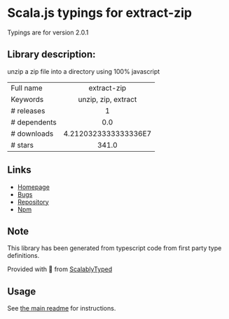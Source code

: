 
# Scala.js typings for extract-zip

Typings are for version 2.0.1

## Library description:
unzip a zip file into a directory using 100% javascript

|                    |                 |
| ------------------ | :-------------: |
| Full name          | extract-zip |
| Keywords           | unzip, zip, extract |
| # releases         | 1 |
| # dependents       | 0.0 |
| # downloads        | 4.2120323333333336E7 |
| # stars            | 341.0 |

## Links
- [Homepage](https://github.com/maxogden/extract-zip#readme)
- [Bugs](https://github.com/maxogden/extract-zip/issues)
- [Repository](https://github.com/maxogden/extract-zip)
- [Npm](https://www.npmjs.com/package/extract-zip)
    


## Note
This library has been generated from typescript code from first party type definitions.

Provided with :purple_heart: from [ScalablyTyped](https://github.com/oyvindberg/ScalablyTyped)

## Usage
See [the main readme](../../readme.md) for instructions.


